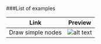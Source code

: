 ###List of examples

| Link  | Preview |
| ------------- | ------------- |
| Draw simple nodes  | ![alt text](https://github.com/efreyu/tgengine/raw/master/docs/img/example_simple_draw.png "Example simple draw preview")  |
